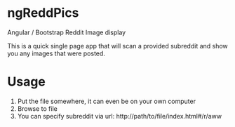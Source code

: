 ngReddPics
==========

Angular / Bootstrap Reddit Image display

This is a quick single page app that will scan a provided subreddit and show you any images that were posted.

Usage
=====

1. Put the file somewhere, it can even be on your own computer
2. Browse to file
3. You can specify subreddit via url: http://path/to/file/index.html#/r/aww
